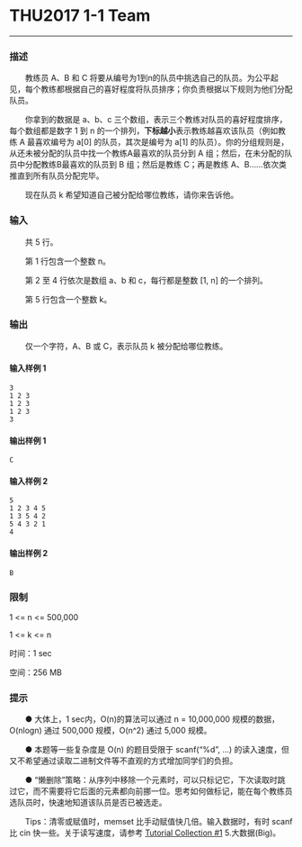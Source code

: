 # THU2017 1-1 Team

------

### **描述**

　　教练员 A、B 和 C 将要从编号为1到n的队员中挑选自己的队员。为公平起见，每个教练都根据自己的喜好程度将队员排序；你负责根据以下规则为他们分配队员。

　　你拿到的数据是 a、b、c 三个数组，表示三个教练对队员的喜好程度排序，每个数组都是数字 1 到 n 的一个排列，**下标越小**表示教练越喜欢该队员（例如教练 A 最喜欢编号为 a[0] 的队员，其次是编号为 a[1] 的队员）。你的分组规则是，从还未被分配的队员中找一个教练A最喜欢的队员分到 A 组；然后，在未分配的队员中分配教练B最喜欢的队员到 B 组；然后是教练 C；再是教练 A、B......依次类推直到所有队员分配完毕。

　　现在队员 k 希望知道自己被分配给哪位教练，请你来告诉他。

### **输入**

　　共 5 行。

　　第 1 行包含一个整数 n。

　　第 2 至 4 行依次是数组 a、b 和 c，每行都是整数 [1, n] 的一个排列。

　　第 5 行包含一个整数 k。

### **输出**

　　仅一个字符，A、B 或 C，表示队员 k 被分配给哪位教练。

#### **输入样例 1**

```
3
1 2 3 
1 2 3 
1 2 3 
3

```

#### **输出样例 1**

```
C

```

#### **输入样例 2**

```
5
1 2 3 4 5 
1 3 5 4 2 
5 4 3 2 1 
4

```

#### **输出样例 2**

```
B

```

### **限制**

1 <= n <= 500,000

1 <= k <= n

时间：1 sec

空间：256 MB

### **提示**

　　● 大体上，1 sec内，O(n)的算法可以通过 n = 10,000,000 规模的数据，O(nlogn) 通过 500,000 规模，O(n^2) 通过 5,000 规模。

　　● 本题等一些复杂度是 O(n) 的题目受限于 scanf(“%d”, ...) 的读入速度，但又不希望通过读取二进制文件等不直观的方式增加同学们的负担。

　　● “懒删除”策略：从序列中移除一个元素时，可以只标记它，下次读取时跳过它，而不需要将它后面的元素都向前挪一位。思考如何做标记，能在每个教练员选队员时，快速地知道该队员是否已被选走。

　　Tips：清零或赋值时，memset 比手动赋值快几倍。输入数据时，有时 scanf 比 cin 快一些。关于读写速度，请参考 [Tutorial Collection #1](https://dsa.cs.tsinghua.edu.cn/oj/course.shtml?courseid=1) 5.大数据(Big)。